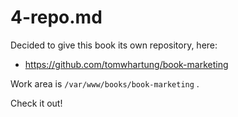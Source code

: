 
# 4-repo.md

Decided to give this book its own repository, here:

- https://github.com/tomwhartung/book-marketing

Work area is `/var/www/books/book-marketing` .

Check it out!

